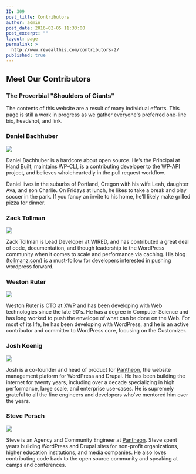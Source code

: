 ```yaml
---
ID: 309
post_title: Contributors
author: admin
post_date: 2016-02-05 11:33:00
post_excerpt: ""
layout: page
permalink: >
  http://www.revealthis.com/contributors-2/
published: true
---
```

## Meet Our Contributors

### The Proverbial "Shoulders of Giants"

The contents of this website are a result of many individual efforts. This page is still a work in progress as we gather everyone's preferred one-line bio, headshot, and link. 

### Daniel Bachhuber

<img src="https://www.gravatar.com/avatar/a304ad0084a78fe52f6b93e00871754e?s=128" />

Daniel Bachhuber is a hardcore about open source. He’s the Principal at [Hand Built](https://handbuilt.co/), maintains WP-CLI, is a contributing developer to the WP-API project, and believes wholeheartedly in the pull request workflow.

Daniel lives in the suburbs of Portland, Oregon with his wife Leah, daughter Ava, and son Charlie. On Fridays at lunch, he likes to take a break and play soccer in the park. If you fancy an invite to his home, he’ll likely make grilled pizza for dinner.

### Zack Tollman

<img src="https://www.gravatar.com/avatar/980df66b142b2a067b3f8b67b04352de?s=128" />

Zack Tollman is Lead Developer at WIRED, and has contributed a great deal of code, documentation, and though leadership to the WordPress community when it comes to scale and performance via caching. His blog ([tollmanz.com](https://www.tollmanz.com/)) is a must-follow for developers interested in pushing wordpress forward. 

### Weston Ruter

<img src="https://www.gravatar.com/avatar/bb16e7904f2f335b6c9f524cc533d2d2?s=128" />

Weston Ruter is CTO at [XWP](https://xwp.co/) and has been developing with Web technologies since the late 90's. He has a degree in Computer Science and has long worked to push the envelope of what can be done on the Web. For most of its life, he has been developing with WordPress, and he is an active contributor and committer to WordPress core, focusing on the Customizer.

### Josh Koenig

<img src="https://www.gravatar.com/avatar/3e7d29b527670a058f7c1cb38a23f724?s=128" />

Josh is a co-founder and head of product for [Pantheon](https://pantheon.io), the website management plaform for WordPress and Drupal. He has been building the internet for twenty years, including over a decade specializing in high performance, large scale, and enterprise use-cases. He is supremely grateful to all the fine engineers and developers who've mentored him over the years.

### Steve Persch

<img src="https://secure.gravatar.com/avatar/291fc88bf964f4d833147ca011201d49?size=128px" />

Steve is an Agency and Community Engineer at [Pantheon](https://pantheon.io). Steve spent years building WordPress and Drupal sites for non-profit organizations, higher education institutions, and media companies. He also loves contributing code back to the open source community and speaking at camps and conferences.